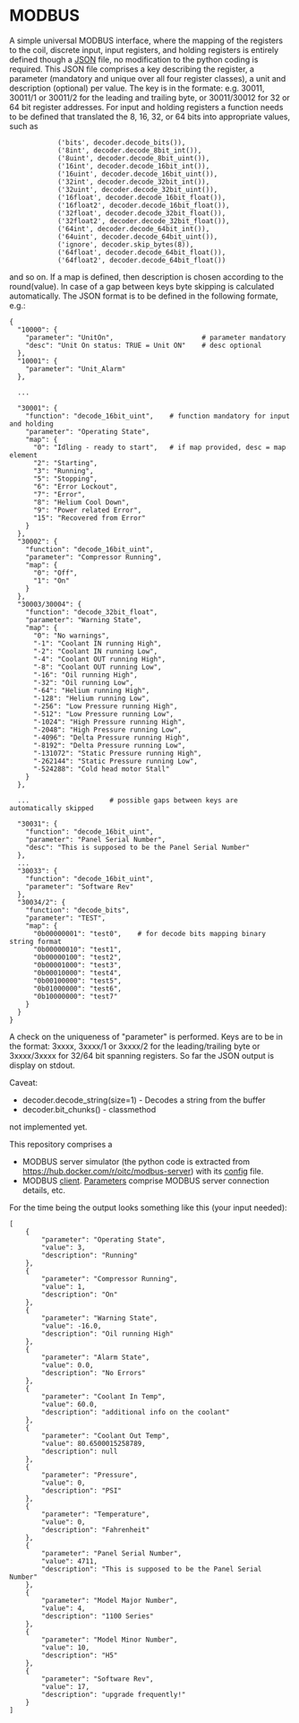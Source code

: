 # MODBUS
A simple universal MODBUS interface, where the 
mapping of the registers to the coil, discrete
input, input registers, and holding registers is entirely defined though a
[JSON](https://github.com/ccatp/MODBUS/blob/master/src/client_mapping.json) 
file, no modification to the python coding is required. This JSON file
comprises a key describing the register, a parameter (mandatory and unique over
all four register classes), a unit and description (optional) per value.
The key is in the formate: e.g. 30011, 30011/1 or 30011/2 for the leading and
trailing byte, or 30011/30012 for 32 or 64 bit register addresses. For input
and holding registers a function needs to be defined that translated the
8, 16, 32, or 64 bits into appropriate values, such as
```
            ('bits', decoder.decode_bits()),
            ('8int', decoder.decode_8bit_int()),
            ('8uint', decoder.decode_8bit_uint()),
            ('16int', decoder.decode_16bit_int()),
            ('16uint', decoder.decode_16bit_uint()),
            ('32int', decoder.decode_32bit_int()),
            ('32uint', decoder.decode_32bit_uint()),
            ('16float', decoder.decode_16bit_float()),
            ('16float2', decoder.decode_16bit_float()),
            ('32float', decoder.decode_32bit_float()),
            ('32float2', decoder.decode_32bit_float()),
            ('64int', decoder.decode_64bit_int()),
            ('64uint', decoder.decode_64bit_uint()),
            ('ignore', decoder.skip_bytes(8)),
            ('64float', decoder.decode_64bit_float()),
            ('64float2', decoder.decode_64bit_float())
```
and so on. If a map is defined, then description is chosen according to the
round(value). In case of a gap between keys byte skipping is calculated
automatically. The JSON format is to be defined in the following formate, e.g.:
```
{
  "10000": {
    "parameter": "UnitOn",                      # parameter mandatory
    "desc": "Unit On status: TRUE = Unit ON"    # desc optional
  },
  "10001": {
    "parameter": "Unit_Alarm"
  },
  
  ...

  "30001": {
    "function": "decode_16bit_uint",    # function mandatory for input and holding
    "parameter": "Operating State",
    "map": {
      "0": "Idling ‐ ready to start",   # if map provided, desc = map element
      "2": "Starting",
      "3": "Running",
      "5": "Stopping",
      "6": "Error Lockout",
      "7": "Error",
      "8": "Helium Cool Down",
      "9": "Power related Error",
      "15": "Recovered from Error"
    }
  },
  "30002": {
    "function": "decode_16bit_uint",
    "parameter": "Compressor Running",
    "map": {
      "0": "Off",
      "1": "On"
    }
  },
  "30003/30004": {
    "function": "decode_32bit_float",
    "parameter": "Warning State",
    "map": {
      "0": "No warnings",
      "-1": "Coolant IN running High",
      "-2": "Coolant IN running Low",
      "-4": "Coolant OUT running High",
      "-8": "Coolant OUT running Low",
      "-16": "Oil running High",
      "-32": "Oil running Low",
      "-64": "Helium running High",
      "-128": "Helium running Low",
      "-256": "Low Pressure running High",
      "-512": "Low Pressure running Low",
      "-1024": "High Pressure running High",
      "-2048": "High Pressure running Low",
      "-4096": "Delta Pressure running High",
      "-8192": "Delta Pressure running Low",
      "-131072": "Static Pressure running High",
      "-262144": "Static Pressure running Low",
      "-524288": "Cold head motor Stall"
    }
  },
  
  ...                    # possible gaps between keys are automatically skipped

  "30031": {
    "function": "decode_16bit_uint",
    "parameter": "Panel Serial Number",
    "desc": "This is supposed to be the Panel Serial Number"
  },
  ...
  "30033": {
    "function": "decode_16bit_uint",
    "parameter": "Software Rev"
  },
  "30034/2": {
    "function": "decode_bits",
    "parameter": "TEST",
    "map": {
      "0b00000001": "test0",    # for decode bits mapping binary string format 
      "0b00000010": "test1",
      "0b00000100": "test2",
      "0b00001000": "test3",
      "0b00010000": "test4",
      "0b00100000": "test5",
      "0b01000000": "test6",
      "0b10000000": "test7"
    }
  }
}
```
A check on the uniqueness of "parameter" is performed. Keys are to be in the 
format: 3xxxx, 3xxxx/1 or 3xxxx/2 for the leading/trailing byte or 3xxxx/3xxxx 
for 32/64 bit spanning registers. So far the JSON output is display on stdout.

Caveat:
* decoder.decode_string(size=1) - Decodes a string from the buffer
* decoder.bit_chunks() - classmethod

not implemented yet.

This repository comprises a 
* MODBUS server simulator (the python code is extracted from 
https://hub.docker.com/r/oitc/modbus-server) with its 
[config](https://github.com/ccatp/MODBUS/blob/master/src/modbus_server.json) 
file.
* MODBUS [client](https://github.com/ccatp/MODBUS/blob/master/src/modbus_client.py).
[Parameters](https://github.com/ccatp/MODBUS/blob/master/src/client_config.json) 
comprise MODBUS server connection details, etc.

For the time being the output looks something like this (your input needed):
```
[
    {
        "parameter": "Operating State",
        "value": 3,
        "description": "Running"
    },
    {
        "parameter": "Compressor Running",
        "value": 1,
        "description": "On"
    },
    {
        "parameter": "Warning State",
        "value": -16.0,
        "description": "Oil running High"
    },
    {
        "parameter": "Alarm State",
        "value": 0.0,
        "description": "No Errors"
    },
    {
        "parameter": "Coolant In Temp",
        "value": 60.0,
        "description": "additional info on the coolant"
    },
    {
        "parameter": "Coolant Out Temp",
        "value": 80.6500015258789,
        "description": null
    },
    {
        "parameter": "Pressure",
        "value": 0,
        "description": "PSI"
    },
    {
        "parameter": "Temperature",
        "value": 0,
        "description": "Fahrenheit"
    },
    {
        "parameter": "Panel Serial Number",
        "value": 4711,
        "description": "This is supposed to be the Panel Serial Number"
    },
    {
        "parameter": "Model Major Number",
        "value": 4,
        "description": "1100 Series"
    },
    {
        "parameter": "Model Minor Number",
        "value": 10,
        "description": "H5"
    },
    {
        "parameter": "Software Rev",
        "value": 17,
        "description": "upgrade frequently!"
    }
]
```